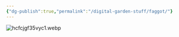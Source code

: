 ```yaml
---
{"dg-publish":true,"permalink":"/digital-garden-stuff/faggot/"}
---
```



![hcfcjgf35vyc1.webp](/img/user/digital%20garden%20stuff!/images/hcfcjgf35vyc1.webp)
